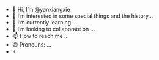 - 👋 Hi, I’m @yanxiangxie
- 👀 I’m interested in some special things and the history...
- 🌱 I’m currently learning ...
- 💞️ I’m looking to collaborate on ...
- 📫 How to reach me ...
- 😄 Pronouns: ...
- ⚡ 

